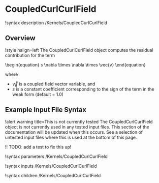 # CoupledCurlCurlField

!syntax description /Kernels/CoupledCurlCurlField

## Overview

!style halign=left
The CoupledCurlCurlField object computes the residual contribution for the term

\begin{equation}
  s \nabla \times \nabla \times \vec{v}
\end{equation}

where

- $\vec{v}$ is a coupled field vector variable, and
- $s$ is a constant coefficient corresponding to the sign of the term in the weak form (default = 1.0)

## Example Input File Syntax

!alert warning title=This is not currently tested
The CoupledCurlCurlField object is not currently used in any tested input files. This
section of the documentation will be updated when this occurs. See a selection of
untested input files where this is used at the bottom of this page.

!! TODO: add a test to fix this up!

!syntax parameters /Kernels/CoupledCurlCurlField

!syntax inputs /Kernels/CoupledCurlCurlField

!syntax children /Kernels/CoupledCurlCurlField

